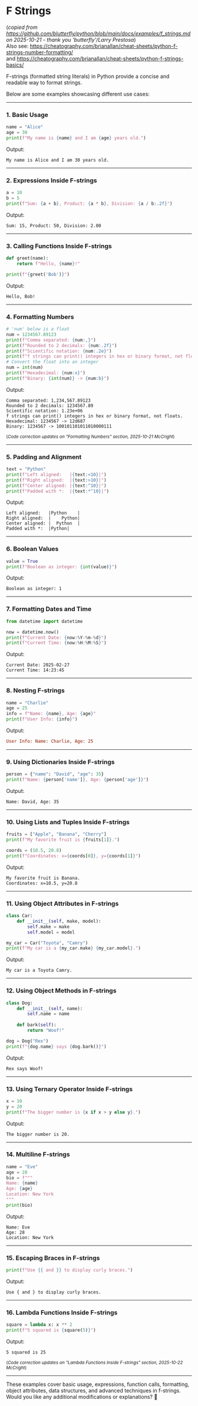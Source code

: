 # F Strings 
 
(*copied from https://github.com/blutterfly/python/blob/main/docs/examples/f_strings.md on 2025-10-21 - thank you 'butterfly'/Larry Prestosa*)  
Also see: https://cheatography.com/brianallan/cheat-sheets/python-f-strings-number-formatting/  
and https://cheatography.com/brianallan/cheat-sheets/python-f-strings-basics/  

F-strings (formatted string literals) in Python provide a concise and readable way to format strings.  

Below are some examples showcasing different use cases:  

---

### 1. Basic Usage

```python
name = "Alice"
age = 30
print(f"My name is {name} and I am {age} years old.")
```

Output:

```
My name is Alice and I am 30 years old.
```

---

### 2. Expressions Inside F-strings

```python
a = 10
b = 5
print(f"Sum: {a + b}, Product: {a * b}, Division: {a / b:.2f}")
```

Output:

```
Sum: 15, Product: 50, Division: 2.00
```

---

### 3. Calling Functions Inside F-strings

```python
def greet(name):
    return f"Hello, {name}!"

print(f"{greet('Bob')}")
```

Output:

```
Hello, Bob!
```

---

### 4. Formatting Numbers

```python
# 'num' below is a float
num = 1234567.89123
print(f"Comma separated: {num:,}")
print(f"Rounded to 2 decimals: {num:.2f}")
print(f"Scientific notation: {num:.2e}")
print(f"f strings can print() integers in hex or binary format, not floats.")
# Convert the float into an integer
num = int(num)
print(f"Hexadecimal: {num:x}")
print(f"Binary: {int(num)} -> {num:b}")

```

Output:

```
Comma separated: 1,234,567.89123
Rounded to 2 decimals: 1234567.89
Scientific notation: 1.23e+06
f strings can print() integers in hex or binary format, not floats.
Hexadecimal: 1234567 -> 12d687
Binary: 1234567 -> 100101101011010000111
```
<small>(*Code correction updates on "Formatting Numbers" section, 2025-10-21 McCright*)</small>

---

### 5. Padding and Alignment

```python
text = "Python"
print(f"Left aligned:   |{text:<10}|")
print(f"Right aligned:  |{text:>10}|")
print(f"Center aligned: |{text:^10}|")
print(f"Padded with *:  |{text:*^10}|")
```

Output:

```
Left aligned:   |Python    |
Right aligned:  |    Python|
Center aligned: |  Python  |
Padded with *:  |Python|
```

---

### 6. Boolean Values

```python
value = True
print(f"Boolean as integer: {int(value)}")
```

Output:

```
Boolean as integer: 1
```

---

### 7. Formatting Dates and Time

```python
from datetime import datetime

now = datetime.now()
print(f"Current Date: {now:%Y-%m-%d}")
print(f"Current Time: {now:%H:%M:%S}")
```

Output:

```
Current Date: 2025-02-27
Current Time: 14:23:45
```

---

### 8. Nesting F-strings

```python
name = "Charlie"
age = 25
info = f"Name: {name}, Age: {age}"
print(f"User Info: {info}")
```

Output:

```ini
User Info: Name: Charlie, Age: 25
```

---

### 9. Using Dictionaries Inside F-strings

```python
person = {"name": "David", "age": 35}
print(f"Name: {person['name']}, Age: {person['age']}")
```

Output:

```
Name: David, Age: 35
```

---

### 10. Using Lists and Tuples Inside F-strings

```python
fruits = ["Apple", "Banana", "Cherry"]
print(f"My favorite fruit is {fruits[1]}.")

coords = (10.5, 20.8)
print(f"Coordinates: x={coords[0]}, y={coords[1]}")
```

Output:

```
My favorite fruit is Banana.
Coordinates: x=10.5, y=20.8
```

---

### 11. Using Object Attributes in F-strings

```python
class Car:
    def __init__(self, make, model):
        self.make = make
        self.model = model

my_car = Car("Toyota", "Camry")
print(f"My car is a {my_car.make} {my_car.model}.")
```

Output:

```
My car is a Toyota Camry.
```

---

### 12. Using Object Methods in F-strings

```python
class Dog:
    def __init__(self, name):
        self.name = name
    
    def bark(self):
        return "Woof!"

dog = Dog("Rex")
print(f"{dog.name} says {dog.bark()}")
```

Output:

```
Rex says Woof!
```

---

### 13. Using Ternary Operator Inside F-strings

```python
x = 10
y = 20
print(f"The bigger number is {x if x > y else y}.")
```

Output:

```
The bigger number is 20.
```

---

### 14. Multiline F-strings

```python
name = "Eve"
age = 28
bio = f"""
Name: {name}
Age: {age}
Location: New York
"""
print(bio)
```

Output:

```
Name: Eve
Age: 28
Location: New York
```

---

### 15. Escaping Braces in F-strings

```python
print(f"Use {{ and }} to display curly braces.")
```

Output:

```
Use { and } to display curly braces.
```

---

### 16. Lambda Functions Inside F-strings

```python
square = lambda x: x ** 2
print(f"5 squared is {square(5)}")
```

Output:

```
5 squared is 25
```
<small>(*Code correction updates on "Lambda Functions Inside F-strings" section, 2025-10-22 McCright*)</small>

---

These examples cover basic usage, expressions, function calls, formatting, object attributes, data structures, and advanced techniques in f-strings. Would you like any additional modifications or explanations? 🚀

